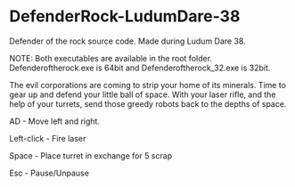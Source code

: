 # DefenderRock-LudumDare-38
Defender of the rock source code. Made during Ludum Dare 38.

NOTE: Both executables are available in the root folder. Defenderoftherock.exe is 64bit and Defenderoftherock_32.exe is 32bit.

The evil corporations are coming to strip your home of its minerals. Time to gear up and defend your little ball of space. With your laser rifle, and the help of your turrets, send those greedy robots back to the depths of space.

AD - Move left and right.

Left-click - Fire laser

Space - Place turret in exchange for 5 scrap

Esc - Pause/Unpause
